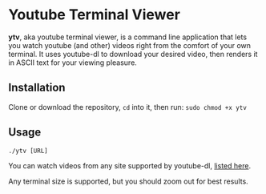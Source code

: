 # Youtube Terminal Viewer
**ytv**, aka youtube terminal viewer, is a command line application that lets you watch youtube (and other) videos right from the comfort of your own terminal. It uses youtube-dl to download your desired video, then renders it in ASCII text for your viewing pleasure.

## Installation
Clone or download the repository, `cd` into it, then run:
`sudo chmod +x ytv`

## Usage
`./ytv [URL]`

You can watch videos from any site supported by youtube-dl, [listed here](https://ytdl-org.github.io/youtube-dl/supportedsites.html).

Any terminal size is supported, but you should zoom out for best results.